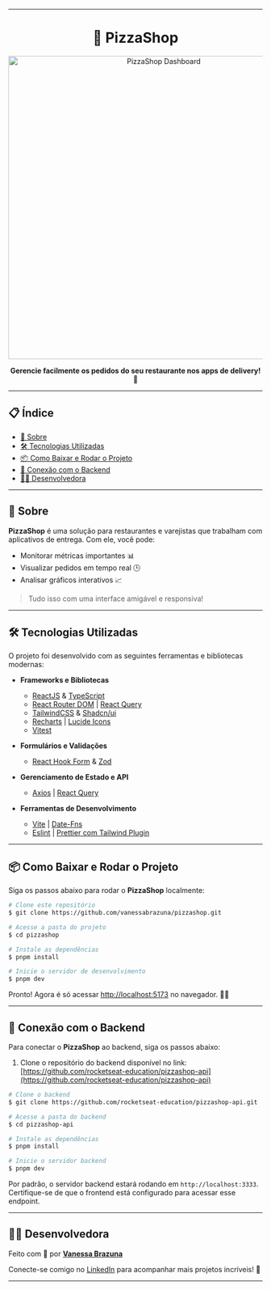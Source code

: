 
---

<h1 align="center">🍕 PizzaShop</h1>

<p align="center">
  <img src="https://i.imgur.com/Ke8gA9S.png" alt="PizzaShop Dashboard" width="600" />
</p>

<p align="center">
  <b>Gerencie facilmente os pedidos do seu restaurante nos apps de delivery! 🚀</b>
</p>

---

## 📋 Índice

- [📖 Sobre](#-sobre)
- [🛠 Tecnologias Utilizadas](#-tecnologias-utilizadas)
- [📦 Como Baixar e Rodar o Projeto](#-como-baixar-e-rodar-o-projeto)
- [🔗 Conexão com o Backend](#-conexão-com-o-backend)
- [👩‍💻 Desenvolvedora](#-desenvolvedora)

---

## 📖 Sobre

**PizzaShop** é uma solução para restaurantes e varejistas que trabalham com aplicativos de entrega. Com ele, você pode:

- Monitorar métricas importantes 📊  
- Visualizar pedidos em tempo real 🕒  
- Analisar gráficos interativos 📈  

> Tudo isso com uma interface amigável e responsiva!

---

## 🛠 Tecnologias Utilizadas

O projeto foi desenvolvido com as seguintes ferramentas e bibliotecas modernas:

- **Frameworks e Bibliotecas**
  - [ReactJS](https://react.dev) & [TypeScript](https://www.typescriptlang.org)
  - [React Router DOM](https://reactrouter.com) | [React Query](https://tanstack.com/)
  - [TailwindCSS](https://tailwindcss.com) & [Shadcn/ui](https://ui.shadcn.com/)
  - [Recharts](https://recharts.org) | [Lucide Icons](https://lucide.dev)
  - [Vitest](https://vitest.dev/)

- **Formulários e Validações**
  - [React Hook Form](https://react-hook-form.com/) & [Zod](https://zod.dev)

- **Gerenciamento de Estado e API**
  - [Axios](https://axios-http.com/) | [React Query](https://tanstack.com/)

- **Ferramentas de Desenvolvimento**
  - [Vite](https://vitejs.dev) | [Date-Fns](https://date-fns.org)
  - [Eslint](https://eslint.org) | [Prettier com Tailwind Plugin](https://github.com/tailwindlabs/prettier-plugin-tailwindcss)

---

## 📦 Como Baixar e Rodar o Projeto

Siga os passos abaixo para rodar o **PizzaShop** localmente:

```bash
# Clone este repositório
$ git clone https://github.com/vanessabrazuna/pizzashop.git

# Acesse a pasta do projeto
$ cd pizzashop

# Instale as dependências
$ pnpm install

# Inicie o servidor de desenvolvimento
$ pnpm dev
```

Pronto! Agora é só acessar [http://localhost:5173](http://localhost:5173) no navegador. 🍕✨

---

## 🔗 Conexão com o Backend

Para conectar o **PizzaShop** ao backend, siga os passos abaixo:

1. Clone o repositório do backend disponível no link:  
   [https://github.com/rocketseat-education/pizzashop-api](https://github.com/rocketseat-education/pizzashop-api)

```bash
# Clone o backend
$ git clone https://github.com/rocketseat-education/pizzashop-api.git

# Acesse a pasta do backend
$ cd pizzashop-api

# Instale as dependências
$ pnpm install

# Inicie o servidor backend
$ pnpm dev
```

Por padrão, o servidor backend estará rodando em `http://localhost:3333`. Certifique-se de que o frontend está configurado para acessar esse endpoint.

---

## 👩‍💻 Desenvolvedora

Feito com 💜 por **[Vanessa Brazuna](https://github.com/vanessabrazuna)**

Conecte-se comigo no [LinkedIn](https://www.linkedin.com/in/vanessabrazuna) para acompanhar mais projetos incríveis! 🚀

--- 